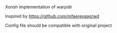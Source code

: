 Xonsh implementation of warpdir

Inspired by https://github.com/mfaerevaag/wd

Config file should be compatible with original project
